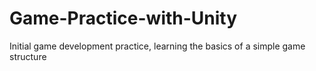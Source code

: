 # Game-Practice-with-Unity
Initial game development practice, learning the basics of a simple game structure
